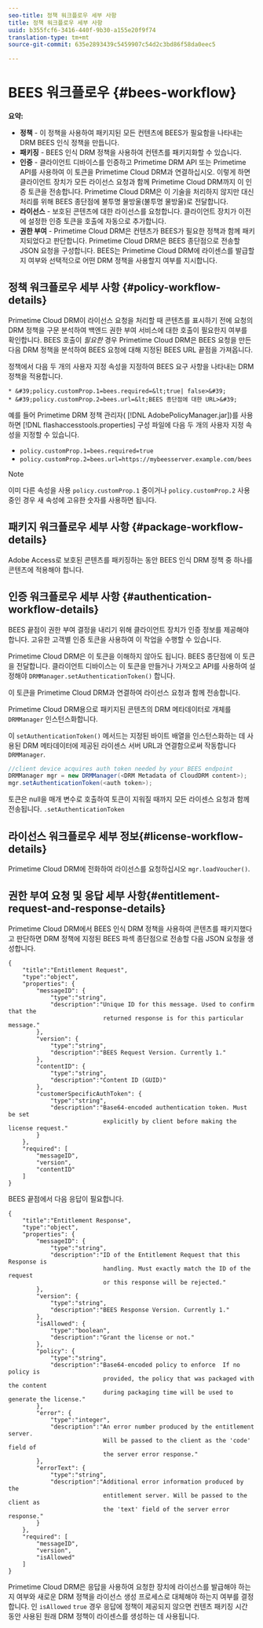 ```yaml
---
seo-title: 정책 워크플로우 세부 사항
title: 정책 워크플로우 세부 사항
uuid: b355fcf6-3416-440f-9b30-a155e20f9f74
translation-type: tm+mt
source-git-commit: 635e2893439c5459907c54d2c3bd86f58da0eec5

---
```



# BEES 워크플로우 {#bees-workflow}

**요약:**

* **정책** - 이 정책을 사용하여 패키지된 모든 컨텐츠에 BEES가 필요함을 나타내는 DRM BEES 인식 정책을 만듭니다.
* **패키징** - BEES 인식 DRM 정책을 사용하여 컨텐츠를 패키지화할 수 있습니다.
* **인증** - 클라이언트 디바이스를 인증하고 Primetime DRM API 또는 Primetime API를 사용하여 이 토큰을 Primetime Cloud DRM과 연결하십시오. 이렇게 하면 클라이언트 장치가 모든 라이선스 요청과 함께 Primetime Cloud DRM까지 이 인증 토큰을 전송합니다. Primetime Cloud DRM은 이 기술을 처리하지 않지만 대신 처리를 위해 BEES 종단점에 불투명 물방울(불투명 물방울)로 전달합니다.
* **라이선스** - 보호된 콘텐츠에 대한 라이선스를 요청합니다. 클라이언트 장치가 이전에 설정한 인증 토큰을 호출에 자동으로 추가합니다.
* **권한 부여** - Primetime Cloud DRM은 컨텐츠가 BEES가 필요한 정책과 함께 패키지되었다고 판단합니다. Primetime Cloud DRM은 BEES 종단점으로 전송할 JSON 요청을 구성합니다. BEES는 Primetime Cloud DRM에 라이센스를 발급할지 여부와 선택적으로 어떤 DRM 정책을 사용할지 여부를 지시합니다.

## 정책 워크플로우 세부 사항 {#policy-workflow-details}

Primetime Cloud DRM이 라이선스 요청을 처리할 때 콘텐츠를 표시하기 전에 요청의 DRM 정책을 구문 분석하여 백엔드 권한 부여 서비스에 대한 호출이 필요한지 여부를 확인합니다. BEES 호출이 *필요한* 경우 Primetime Cloud DRM은 BEES 요청을 만든 다음 DRM 정책을 분석하여 BEES 요청에 대해 지정된 BEES URL 끝점을 가져옵니다.

정책에서 다음 두 개의 사용자 지정 속성을 지정하여 BEES 요구 사항을 나타내는 DRM 정책을 적용합니다.

    * &#39;policy.customProp.1=bees.required=&lt;true| false>&#39;
    * &#39;policy.customProp.2=bees.url=&lt;BEES 종단점에 대한 URL>&#39;

<!--<a id="example_F617FC49A4824C0CB234C92E57D876D3"></a>-->

예를 들어 Primetime DRM 정책 관리자( [!DNL AdobePolicyManager.jar])를 사용하면 [!DNL flashaccesstools.properties] 구성 파일에 다음 두 개의 사용자 지정 속성을 지정할 수 있습니다.

* `policy.customProp.1=bees.required=true`
* `policy.customProp.2=bees.url=https://mybeesserver.example.com/bees`

>[!NOTE]
>
>이미 다른 속성을 사용 `policy.customProp.1` 중이거나 `policy.customProp.2` 사용 중인 경우 새 속성에 고유한 숫자를 사용하면 됩니다.

## 패키지 워크플로우 세부 사항 {#package-workflow-details}

Adobe Access로 보호된 콘텐츠를 패키징하는 동안 BEES 인식 DRM 정책 중 하나를 콘텐츠에 적용해야 합니다.

## 인증 워크플로우 세부 사항 {#authentication-workflow-details}

BEES 끝점이 권한 부여 결정을 내리기 위해 클라이언트 장치가 인증 정보를 제공해야 합니다. 고유한 고객별 인증 토큰을 사용하여 이 작업을 수행할 수 있습니다.

Primetime Cloud DRM은 이 토큰을 이해하지 않아도 됩니다. BEES 종단점에 이 토큰을 전달합니다. 클라이언트 디바이스는 이 토큰을 만들거나 가져오고 API를 사용하여 설정해야 `DRMManager.setAuthenticationToken()` 합니다.

이 토큰을 Primetime Cloud DRM과 연결하여 라이선스 요청과 함께 전송합니다.

Primetime Cloud DRM용으로 패키지된 콘텐츠의 DRM 메타데이터로 개체를 `DRMManager` 인스턴스화합니다.

이 `setAuthenticationToken()` 메서드는 지정된 바이트 배열을 인스턴스화하는 데 사용된 DRM 메타데이터에 제공된 라이센스 서버 URL과 연결함으로써 작동합니다 `DRMManager`.

```java
//client device acquires auth token needed by your BEES endpoint  
DRMManager mgr = new DRMManager(<DRM Metadata of CloudDRM content>);  
mgr.setAuthenticationToken(<auth token>);
```

토큰은 null을 매개 변수로 호출하여 토큰이 지워질 때까지 모든 라이센스 요청과 함께 전송됩니다. `.setAuthenticationToken`

## 라이선스 워크플로우 세부 정보{#license-workflow-details}

Primetime Cloud DRM에 전화하여 라이선스를 요청하십시오 `mgr.loadVoucher()`.

## 권한 부여 요청 및 응답 세부 사항{#entitlement-request-and-response-details}

Primetime Cloud DRM에서 BEES 인식 DRM 정책을 사용하여 콘텐츠를 패키지했다고 판단하면 DRM 정책에 지정된 BEES 파섹 종단점으로 전송할 다음 JSON 요청을 생성합니다.

```
{
    "title":"Entitlement Request",
    "type":"object",
    "properties": {
        "messageID": {
            "type":"string",
            "description":"Unique ID for this message. Used to confirm that the
                           returned response is for this particular message."
        },
        "version": {
            "type":"string",
            "description":"BEES Request Version. Currently 1."
        },
        "contentID": {
            "type":"string",
            "description":"Content ID (GUID)"
        },
        "customerSpecificAuthToken": {
            "type":"string",
            "description":"Base64-encoded authentication token. Must be set
                           explicitly by client before making the license request."
        }
    },
    "required": [
        "messageID",
        "version",
        "contentID"
    ]
}
```

BEES 끝점에서 다음 응답이 필요합니다.

```
{
    "title":"Entitlement Response",
    "type":"object",
    "properties": {
        "messageID": {
            "type":"string",
            "description":"ID of the Entitlement Request that this Response is
                           handling. Must exactly match the ID of the request
                           or this response will be rejected."
        },
        "version": {
            "type":"string",
            "description":"BEES Response Version. Currently 1."
        },
        "isAllowed": {
            "type":"boolean",
            "description":"Grant the license or not."
        },
        "policy": {
            "type":"string",
            "description":"Base64-encoded policy to enforce  If no policy is
                           provided, the policy that was packaged with the content
                           during packaging time will be used to generate the license."
        },
        "error": {
            "type":"integer",
            "description":"An error number produced by the entitlement server.
                           Will be passed to the client as the 'code' field of
                           the server error response."
        },
        "errorText": {
            "type":"string",
            "description":"Additional error information produced by the
                           entitlement server. Will be passed to the client as
                           the 'text' field of the server error response."
        }
    },
    "required": [
        "messageID",
        "version",
        "isAllowed"
    ]
}
```

Primetime Cloud DRM은 응답을 사용하여 요청한 장치에 라이선스를 발급해야 하는지 여부와 새로운 DRM 정책을 라이선스 생성 프로세스로 대체해야 하는지 여부를 결정합니다. 인 `isAllowed` `true` 경우 응답에 정책이 제공되지 않으면 컨텐츠 패키징 시간 동안 사용된 원래 DRM 정책이 라이센스를 생성하는 데 사용됩니다.